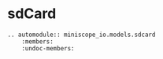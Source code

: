 # sdCard

```{eval-rst}
.. automodule:: miniscope_io.models.sdcard
    :members:
    :undoc-members:
```